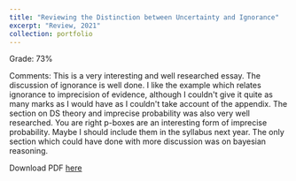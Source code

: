 ```yaml
---
title: "Reviewing the Distinction between Uncertainty and Ignorance"
excerpt: "Review, 2021"
collection: portfolio
---
```


Grade: 73%

Comments: This is a very interesting and well researched essay. The discussion of ignorance is well done. I like the example which relates ignorance to imprecision of evidence, although I couldn't give it quite as many marks as I would have as I couldn't take account of the appendix. The section on DS theory and imprecise probability was also very well researched. You are right p-boxes are an interesting form of imprecise probability. Maybe I should include them in the syllabus next year. The only section which could have done with more discussion was on bayesian reasoning. 

Download PDF [here](http://vedang-joshi.github.io/files/uncertModel.pdf)
